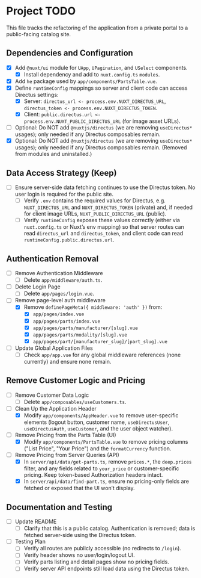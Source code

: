 # Project TODO

This file tracks the refactoring of the application from a private portal to a public-facing catalog site.

## Dependencies and Configuration
- [x] Add `@nuxt/ui` module for `UApp`, `UPagination`, and `USelect` components.
  - [x] Install dependency and add to `nuxt.config.ts` `modules`.
- [x] Add `he` package used by `app/components/PartsTable.vue`.
- [x] Define `runtimeConfig` mappings so server and client code can access Directus settings:
  - [x] Server: `directus_url <- process.env.NUXT_DIRECTUS_URL`, `directus_token <- process.env.NUXT_DIRECTUS_TOKEN`.
  - [x] Client: `public.directus.url <- process.env.NUXT_PUBLIC_DIRECTUS_URL` (for image asset URLs).
- [ ] Optional: Do NOT add `@nuxtjs/directus` (we are removing `useDirectus*` usages); only needed if any Directus composables remain.
 - [x] Optional: Do NOT add `@nuxtjs/directus` (we are removing `useDirectus*` usages); only needed if any Directus composables remain. (Removed from modules and uninstalled.)

## Data Access Strategy (Keep)
- [ ] Ensure server-side data fetching continues to use the Directus token. No user login is required for the public site.
  - [ ] Verify `.env` contains the required values for Directus, e.g. `NUXT_DIRECTUS_URL` and `NUXT_DIRECTUS_TOKEN` (private) and, if needed for client image URLs, `NUXT_PUBLIC_DIRECTUS_URL` (public).
  - [ ] Verify `runtimeConfig` exposes these values correctly (either via `nuxt.config.ts` or Nuxt’s env mapping) so that server routes can read `directus_url` and `directus_token`, and client code can read `runtimeConfig.public.directus.url`.

## Authentication Removal
- [ ] Remove Authentication Middleware
  - [ ] Delete `app/middleware/auth.ts`.
- [ ] Delete Login Page
  - [ ] Delete `app/pages/login.vue`.
- [ ] Remove page-level auth middleware
  - [x] Remove `definePageMeta({ middleware: 'auth' })` from:
    - [x] `app/pages/index.vue`
    - [x] `app/pages/parts/index.vue`
    - [x] `app/pages/parts/manufacturer/[slug].vue`
    - [x] `app/pages/parts/modality/[slug].vue`
    - [x] `app/pages/part/[manufacturer_slug]/[part_slug].vue`
- [ ] Update Global Application Files
  - [ ] Check `app/app.vue` for any global middleware references (none currently) and ensure none remain.

## Remove Customer Logic and Pricing
- [ ] Remove Customer Data Logic
  - [ ] Delete `app/composables/useCustomers.ts`.
- [ ] Clean Up the Application Header
  - [x] Modify `app/components/AppHeader.vue` to remove user-specific elements (logout button, customer name, `useDirectusUser`, `useDirectusAuth`, `useCustomer`, and the user object watcher).
- [ ] Remove Pricing from the Parts Table (UI)
  - [x] Modify `app/components/PartsTable.vue` to remove pricing columns ("List Price", "Your Price") and the `formatCurrency` function.
- [ ] Remove Pricing from Server Queries (API)
  - [x] In `server/api/data/get-parts.ts`, remove `prices.*`, the `deep.prices` filter, and any fields related to `your_price` or customer-specific pricing. Keep token-based Authorization headers intact.
  - [x] In `server/api/data/find-part.ts`, ensure no pricing-only fields are fetched or exposed that the UI won’t display.

## Documentation and Testing
- [ ] Update README
  - [ ] Clarify that this is a public catalog. Authentication is removed; data is fetched server-side using the Directus token.
- [ ] Testing Plan
  - [ ] Verify all routes are publicly accessible (no redirects to `/login`).
  - [ ] Verify header shows no user/login/logout UI.
  - [ ] Verify parts listing and detail pages show no pricing fields.
  - [ ] Verify server API endpoints still load data using the Directus token.
